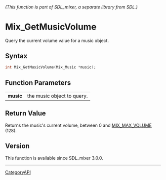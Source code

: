 ###### (This function is part of SDL_mixer, a separate library from SDL.)
# Mix_GetMusicVolume

Query the current volume value for a music object.

## Syntax

```c
int Mix_GetMusicVolume(Mix_Music *music);

```

## Function Parameters

|               |                            |
| ------------- | -------------------------- |
| **music**     | the music object to query. |

## Return Value

Returns the music's current volume, between 0 and
[MIX_MAX_VOLUME](MIX_MAX_VOLUME.md) (128).

## Version

This function is available since SDL_mixer 3.0.0.

----
[CategoryAPI](CategoryAPI.md)
